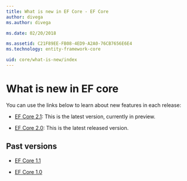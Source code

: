 ```yaml
---
title: What is new in EF Core - EF Core
author: divega
ms.author: divega

ms.date: 02/20/2018

ms.assetid: C21F89EE-FB08-4ED9-A2A0-76CB7656E6E4
ms.technology: entity-framework-core

uid: core/what-is-new/index
---
```


# What is new in EF core

You can use the links below to learn about new features in each release:

- [EF Core 2.1](xref:core/what-is-new/ef-core-2.1): This is the latest version, currently in preview.

- [EF Core 2.0](xref:core/what-is-new/ef-core-2.0): This is the latest released version.

## Past versions

- [EF Core 1.1](xref:core/what-is-new/ef-core-1.1)

- [EF Core 1.0](xref:core/what-is-new/ef-core-1.0)

